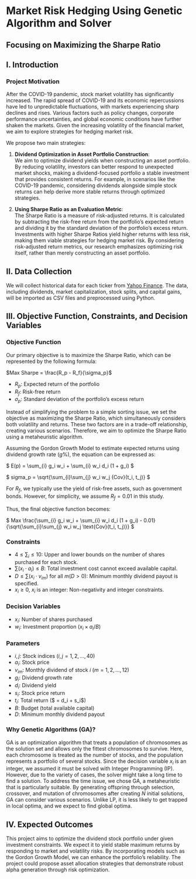 # Market Risk Hedging Using Genetic Algorithm and Solver
## Focusing on Maximizing the Sharpe Ratio

## I. Introduction

### Project Motivation

After the COVID-19 pandemic, stock market volatility has significantly increased. The rapid spread of COVID-19 and its economic repercussions have led to unpredictable fluctuations, with markets experiencing sharp declines and rises. Various factors such as policy changes, corporate performance uncertainties, and global economic conditions have further shaken the markets. Given the increasing volatility of the financial market, we aim to explore strategies for hedging market risk.

We propose two main strategies:

1. **Dividend Optimization in Asset Portfolio Construction**:  
   We aim to optimize dividend yields when constructing an asset portfolio. By reducing volatility, investors can better respond to unexpected market shocks, making a dividend-focused portfolio a stable investment that provides consistent returns. For example, in scenarios like the COVID-19 pandemic, considering dividends alongside simple stock returns can help derive more stable returns through optimized strategies.

2. **Using Sharpe Ratio as an Evaluation Metric**:  
   The Sharpe Ratio is a measure of risk-adjusted returns. It is calculated by subtracting the risk-free return from the portfolio’s expected return and dividing it by the standard deviation of the portfolio’s excess return. Investments with higher Sharpe Ratios yield higher returns with less risk, making them viable strategies for hedging market risk. By considering risk-adjusted return metrics, our research emphasizes optimizing risk itself, rather than merely constructing an asset portfolio.

## II. Data Collection

We will collect historical data for each ticker from [Yahoo Finance](https://finance.yahoo.com). The data, including dividends, market capitalization, stock splits, and capital gains, will be imported as CSV files and preprocessed using Python.

## III. Objective Function, Constraints, and Decision Variables

### Objective Function

Our primary objective is to maximize the Sharpe Ratio, which can be represented by the following formula:

$Max  Sharpe = \frac{R_p - R_f}{\sigma_p}$

- $R_p$: Expected return of the portfolio
- $R_f$: Risk-free return
- $\sigma_p$: Standard deviation of the portfolio’s excess return

Instead of simplifying the problem to a simple sorting issue, we set the objective as maximizing the Sharpe Ratio, which simultaneously considers both volatility and returns. These two factors are in a trade-off relationship, creating various scenarios. Therefore, we aim to optimize the Sharpe Ratio using a metaheuristic algorithm.

Assuming the Gordon Growth Model to estimate expected returns using dividend growth rate ($g\%$), the equation can be expressed as:

$ E(p) = \sum_{i} g_i w_i + \sum_{i} w_i d_i (1 + g_i) $

$ sigma_p = \sqrt{\sum_{i}\sum_{j} w_i w_j \{Cov}(t_i, t_j)} $

For $R_f$, we typically use the yield of risk-free assets, such as government bonds. However, for simplicity, we assume $R_f = 0.01$ in this study.

Thus, the final objective function becomes:

$ Max \frac{\sum_{i} g_i w_i + \sum_{i} w_i d_i (1 + g_i) - 0.01}{\sqrt{\sum_{i}\sum_{j} w_i w_j \text{Cov}(t_i, t_j)}} $

### Constraints

- $4 \leq \sum_{i} \leq 10$: Upper and lower bounds on the number of shares purchased for each stock.
- $\sum(x_i \cdot a_i) \leq B$: Total investment cost cannot exceed available capital.
- $D \leq \sum(x_i \cdot v_{im}) \text{ for all } m (D > 0)$: Minimum monthly dividend payout is specified.
- $x_i \geq 0$, $x_i$ is an integer: Non-negativity and integer constraints.

### Decision Variables

- $x_i$: Number of shares purchased
- $w_i$: Investment proportion ($x_i \times a_i / B$)

### Parameters

- $i, j$: Stock indices ($i, j = 1, 2, \dots , 40$)
- $a_i$: Stock price
- $v_{im}$: Monthly dividend of stock $i$ ($m = 1, 2, \dots , 12$)
- $g_i$: Dividend growth rate
- $d_i$: Dividend yield
- $s_i$: Stock price return
- $t_i$: Total return ($ = d_i + s_i$)
- $B$: Budget (total available capital)
- $D$: Minimum monthly dividend payout

### Why Genetic Algorithms (GA)?

GA is an optimization algorithm that treats a population of chromosomes as the solution set and allows only the fittest chromosomes to survive. Here, each chromosome is treated as the number of stocks, and the population represents a portfolio of several stocks. Since the decision variable $x_i$ is an integer, we assumed it must be solved with Integer Programming (IP). However, due to the variety of cases, the solver might take a long time to find a solution. To address the time issue, we chose GA, a metaheuristic that is particularly suitable. By generating offspring through selection, crossover, and mutation of chromosomes after creating $N$ initial solutions, GA can consider various scenarios. Unlike LP, it is less likely to get trapped in local optima, and we expect to find global optima.

## IV. Expected Outcomes

This project aims to optimize the dividend stock portfolio under given investment constraints. We expect it to yield stable maximum returns by responding to market and volatility risks. By incorporating models such as the Gordon Growth Model, we can enhance the portfolio’s reliability. The project could propose asset allocation strategies that demonstrate robust alpha generation through risk optimization.

